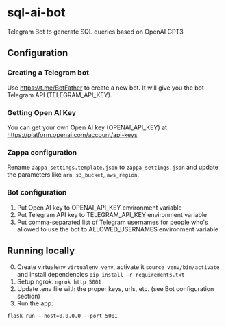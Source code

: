 # sql-ai-bot

Telegram Bot to generate SQL queries based on OpenAI GPT3

## Configuration

### Creating a Telegram bot

Use https://t.me/BotFather to create a new bot. It will give you
the bot Telegram API (TELEGRAM_API_KEY).

### Getting Open AI Key

You can get your own Open AI key (OPENAI_API_KEY) at
https://platform.openai.com/account/api-keys

### Zappa configuration

Rename `zappa_settings.template.json` to `zappa_settings.json` and update the parameters like
`arn`, `s3_bucket`, `aws_region`.

### Bot configuration

1. Put Open AI key to OPENAI_API_KEY environment variable
2. Put Telegram API key to TELEGRAM_API_KEY environment variable
3. Put comma-separated list of Telegram usernames for people who's
   allowed to use the bot to ALLOWED_USERNAMES environment variable

## Running locally

0. Create virtualenv `virtualenv venv`, activate it `source venv/bin/activate`
   and install dependencies `pip install -r requirements.txt`
1. Setup ngrok: `ngrok http 5001`
2. Update .env file with the proper keys, urls, etc. (see Bot configuration section)
3. Run the app:

```
flask run --host=0.0.0.0 --port 5001
```

